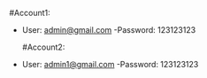 #Account1:

- User: admin@gmail.com
  -Password: 123123123
  
  #Account2:
- User: admin1@gmail.com
  -Password: 123123123
